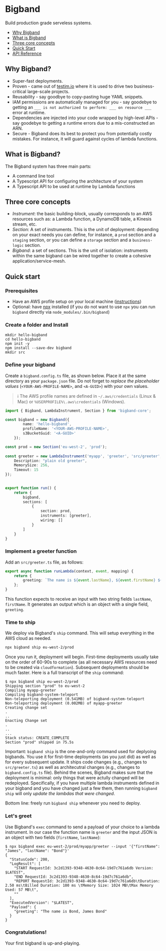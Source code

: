 # Bigband

Build production grade serveless systems.

* [Why Bigband](#why)
* [What is Bigband](#what)
* [Three core concepts](#concepts)
* [Quick Start](#quick-start)
* [API Reference](https://imaman.github.io/bigband/core/)

## <a name="why"></a>Why Bigband?
- Super-fast deployments.
- Proven - came out of [testim.io](https://www.testim.io/) where it is used to drive two business-critical large-scale projects.
- Reusability - say goodbye to copy-pasting huge YAML snippets.
- IAM permissions are automatically managed for you - say goodebye to getting an `___ is not authorized to perform: ___ on resource ___` error at runtime.
- Dependencies are injected into your code wrapped by high-level APIs - say goodebye to getting a runtime errors due to a mis-constructed an ARN.
- Secure - Bigband does its best to protect you from potentially costly mistakes. For instance, it will guard against cycles of lambda functions.

## <a name="what"></a>What is Bigband?
The Bigband system has three main parts:
- A command line tool
- A Typescript API for configuring the architecture of your system
- A Typescript API to be used at runtime by Lambda functions 

## <a name="concepts"></a>Three core concepts
- *Instrument*: the basic building-block, usually corresponds to an AWS resources such as: a Lambda function, a DynamoDB table, a Kinesis stream, etc.
- *Section*: A set of instruments. This is the unit of deployment: depending on your exact needs you can define, for instance, a `prod` section and a `staging` section, or you can define a `storage` section and a `business-logic` section.
- *Bigband*: a set of sections. This is the unit of isolation: instruments within the same bigband can be wired together to create a cohesive application/service-mesh. 

## <a name="quick-start"></a>Quick start

### Prerequisites

- Have an AWS profile setup on your local machine ([instructions](https://docs.aws.amazon.com/cli/latest/userguide/cli-configure-profiles.html))
- Optional: have [npx](https://www.npmjs.com/package/npx) installed (if you do not want to use `npx` you can run `bigband` directly via `node_modules/.bin/bigband`)

### Create a folder and Install

```
mkdir hello-bigband
cd hello-bigband
npm init -y
npm install --save-dev bigband
mkdir src
```

### Define your bigband
Create a `bigband.config.ts` file, as shown below. Place it at the same directory as your `package.json` file. Do not forget to *replace the placeholder values* (`<YOUR-AWS-PROFILE-NAME>`, and `<A-GUID>`) with your own values.

> :information_source: The AWS profile names are defined in `~/.aws/credentials` (Linux & Mac) or `%USERPROFILE%\.aws\credentials` (Windows).

```typescript
import { Bigband, LambdaInstrument, Section } from 'bigband-core';

const bigband = new Bigband({
        name: 'hello-bigband',
        profileName: '<YOUR-AWS-PROFILE-NAME>',
        s3BucketGuid: '<A-GUID>'
    });

const prod = new Section('eu-west-2', 'prod');
 
const greeter = new LambdaInstrument('myapp', 'greeter', 'src/greeter', {
    Description: "plain old greeter",
    MemorySize: 256,
    Timeout: 15   
});
 

export function run() {
    return {
        bigband,
        sections: [
            {
                section: prod,
                instruments: [greeter],
                wiring: []
            }
        ]
    }
}
```

### Implement a greeter function
Add an `src/greeter.ts` file, as follows:

```typescript
export async function runLambda(context, event, mapping) {
    return {
        greeting: `The name is ${event.lastName}, ${event.firstName} ${event.lastName}`
    };
}
```

This function expects to receive an input with two string fields `lastName`, `firstName`. It generates an output which is an object with a single field, `greeting`.



### Time to ship
We deploy via Bigband's `ship` command. This will setup everything in the AWS cloud as needed.

```bash
npx bigband ship eu-west-2/prod
```

Once you run it, deployment will begin. First-time deployments usually take on the order of 60-90s to complete (as all necessary AWS resources need to be created via `cloudformation`). Subsequent deployments should be much faster. Here is a full transcript of the `ship` command:

```
$ npx bigband ship eu-west-2/prod
Shipping section "prod" to eu-west-2
Compiling myapp-greeter
Compiling bigband-system-teleport
Non-teleporting deployment (0.541MB) of bigband-system-teleport
Non-teleporting deployment (0.002MB) of myapp-greeter
Creating change set
.
..
Enacting Change set
.
..
...
Stack status: CREATE_COMPLETE
Section "prod" shipped in 75.5s
```


Important: `bigband ship` is the one-and-only command used for deplyoing bigbands. You use it for first-time deployments (as you just did) as well as for every subsequent update. It ships code changes (e.g., changes to `src/greeter.ts`) as well as architecutral changes (e.g., changes to `bigband.config.ts` file). Behind the scenes, Bigband makes sure that the deployment is minimal: only things that were actully changed will be redeployed. Specifically, if you have multiple lambda instruments defined in your bigband and you have changed just a few them, then running `bigband ship` will only *update the lambdas that were changed*.

Bottom line: freely run `bigband ship` whenever you need to deploy.



### Let's greet
Use Bigband's `exec` command to send a payload of your choice to a lambda instrument. In our case the function name is `greeter` and the input JSON is an object with two fields (`firstName`, `lastName`):

```
$ npx bigband exec eu-west-2/prod/myapp/greeter --input '{"firstName": "James", "lastName": "Bond"}'
{
  "StatusCode": 200,
  "LogResult": [
    "START RequestId: 3c2d1393-9348-4630-8c64-19d7c761a6db Version: $LATEST",
    "END RequestId: 3c2d1393-9348-4630-8c64-19d7c761a6db",
    "REPORT RequestId: 3c2d1393-9348-4630-8c64-19d7c761a6db\tDuration: 2.50 ms\tBilled Duration: 100 ms \tMemory Size: 1024 MB\tMax Memory Used: 57 MB\t",
    ""
  ],
  "ExecutedVersion": "$LATEST",
  "Payload": {
    "greeting": "The name is Bond, James Bond"
  }
}
```


### Congratulations!
Your first bigband is up-and-playing.

